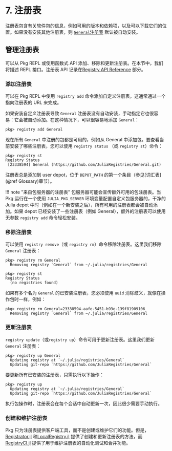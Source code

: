 
# **7.** 注册表

注册表包含有关软件包的信息，例如可用的版本和依赖项，以及可以下载它们的位置。如果没有安装其他注册表，则 [`General`注册表](https://github.com/JuliaRegistries/General) 默认被自动安装。

## 管理注册表

可以从 Pkg REPL 或使用函数式 API 添加、移除和更新注册表。在本节中，我们将描述 REPL 接口。注册表 API 记录在[Registry API Reference](@ref) 部分。

### 添加注册表

可以在 Pkg REPL 中使用 `registry add` 命令添加自定义注册表。这通常通过一个指向注册表的 URL 来完成。

如果安装自定义注册表导致 `General` 注册表没有自动安装，手动指定它也很容易：它会被自动添加。在这种情况下，可以很容易地添加 `General`：

```julia-repl
pkg> registry add General
```

现在所有 `General` 中注册的包都是可用的，例如从 General 中添加包。要查看当前安装了哪些注册表，您可以使用 `registry status` （或 `registry st`）命令：

```julia-repl
pkg> registry st
Registry Status
 [23338594] General (https://github.com/JuliaRegistries/General.git)
```

注册表总是添加到 user depot，位于 `DEPOT_PATH` 的第一个条目（参见[词汇表](@ref Glossary)章节）。

!!! note "来自包服务器的注册表"
    包服务器可能会宣传额外可用的包注册表。当 Pkg 运行在一个使用 `JULIA_PKG_SERVER` 环境变量配置自定义包服务器的，干净的 Julia depot 中时（例如在一个新安装之后），所有可用的注册表都会被自动添加。如果 depot 已经安装了一些注册表（例如 General），额外的注册表可以使用无参数 `registry add` 命令轻松安装。

### 移除注册表

可以使用 `registry remove`（或 `registry rm`）命令移除注册表。这里我们移除 `General` 注册表：

```julia-repl
pkg> registry rm General
  Removing registry `General` from ~/.julia/registries/General

pkg> registry st
Registry Status
  (no registries found)
```

如果有多个名为 `General` 的已安装注册表，您必须使用 `uuid` 消除歧义，就像在操作包时一样，例如：

```julia-repl
pkg> registry rm General=23338594-aafe-5451-b93e-139f81909106
  Removing registry `General` from ~/.julia/registries/General
```

### 更新注册表

`registry update`（或`registry up`）命令可用于更新注册表。这里我们更新 `General` 注册表：

```julia-repl
pkg> registry up General
  Updating registry at `~/.julia/registries/General`
  Updating git-repo `https://github.com/JuliaRegistries/General`
```

要更新所有已安装的注册表，只需执行以下操作：

```julia-repl
pkg> registry up
  Updating registry at `~/.julia/registries/General`
  Updating git-repo `https://github.com/JuliaRegistries/General`
```

执行包操作时，注册表会在每个会话中自动更新一次，因此很少需要手动执行。

### 创建和维护注册表

Pkg 只为注册表提供客户端工具，而不是创建或维护它们的功能。但是，[Registrator.jl](https://github.com/JuliaRegistries/Registrator.jl) 和[LocalRegistry.jl](https://github.com/GunnarFarneback/LocalRegistry.jl) 提供了创建和更新注册表的方法，而 [RegistryCI.jl](https://github.com/JuliaRegistries/RegistryCI.jl) 提供了用于维护注册表的自动化测试和合并功能。

